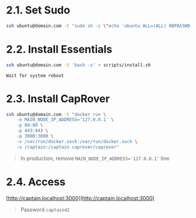 # 2.1. Set Sudo

```bash
ssh ubuntu@domain.com -t "sudo sh -c \"echo 'ubuntu ALL=(ALL) NOPASSWD:ALL' >> /etc/sudoers\""
```

# 2.2. Install Essentials

```bash
ssh ubuntu@domain.com -t 'bash -s' < scripts/install.sh
```

`Wait for system reboot`

# 2.3. Install CapRover

```bash
ssh ubuntu@domain.com -t "docker run \
    -e MAIN_NODE_IP_ADDRESS='127.0.0.1' \
    -p 80:80 \
    -p 443:443 \
    -p 3000:3000 \
    -v /var/run/docker.sock:/var/run/docker.sock \
    -v /captain:/captain caprover/caprover"
```

> In production, remove `MAIN_NODE_IP_ADDRESS='127.0.0.1'` line

# 2.4. Access

[http://captain.localhost:3000](http://captain.localhost:3000)

> Password `captain42`
